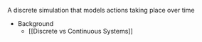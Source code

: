 A discrete simulation that models actions taking place over time

- Background
	- [[Discrete vs Continuous Systems]]
